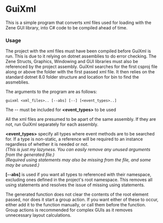 # GuiXml

This is a simple program that converts xml files used for loading with the Zene GUI library, into C# code to be compiled ahead of time.

### Usage
The project with the xml files must have been compiled before GuiXml is run.
This is due to it relying on dotnet assemblies to do error checking.
The Zene Structs, Graphics, Windowing and GUI libraries must also be referenced by the project assembly.
GuiXml searches for the first csproj file along or above the folder with the first passed xml file.
It then relies on the standard dotnet 8.0 folder structure and location for bin to find the assmeblies.

The arguments to the program are as follows:
```
guixml <xml_files>.. [--abs] [--] [<event_types>..]
```
The \-\- must be included for **\<event_types\>** to be used

All the xml files are presumed to be apart of the same assembly.
If they are not, run GuiXml separately for each assembly.

**\<event_types\>** specify all types where event methods are to be searched for.
If a type is non-static, a reference will be required to an instance regardless of whether it is needed or not.  
*(This is just my lazyness. You can easily remove any unused arguments from the generated file.)*  
*(Required using statements may also be missing from the file, and some may be unused.)*

**\[\-\-abs\]** is used if you want all types to referenced with their namespace, excluding ones defined in the project's root namespace.
This removes all using statements and resolves the issue of missing using statements.

The generated function does not clear the contents of the root element passed, nor does it start a group action.
If you want either of these to occur, either add it to the function manually, or call them before the function.  
Group actions is recommended for complex GUIs as it removes unnecessary layout calculations.